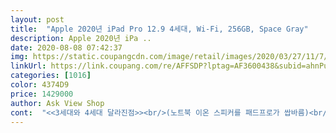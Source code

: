 ```yaml
---
layout: post 
title:  "Apple 2020년 iPad Pro 12.9 4세대, Wi-Fi, 256GB, Space Gray" 
description: Apple 2020년 iPa ..
date: 2020-08-08 07:42:37 
img: https://static.coupangcdn.com/image/retail/images/2020/03/27/11/7/12b95d61-0887-4f1c-ab5e-f99937a52442.jpg 
linkUrl: https://link.coupang.com/re/AFFSDP?lptag=AF3600438&subid=ahnPublicAsk&pageKey=1395425761&itemId=2430730797&vendorItemId=70424683971&traceid=V0-113-9fb68267759664f3 
categories: [1016] 
color: 4374D9 
price: 1429000 
author: Ask View Shop 
cont:  "<<3세대와 4세대 달라진점>><br/>(노트북 이온 스피커를 패드프로가 쌉바름)<br/>1,000만 화소 초광각[F.<br/>2.<br/>4] 카메라가 추가되었고<br/>1,200만 화소 광각[F.<br/>18] 카메라가 추가되었습니다.<br/><br/>3세대 4GB RAM (1TB 6GB 한정)<br/>3세대 A12X Bionic GeekBench 스코어 (싱글 1110 멀티 4568) Metal 스코어 (9242)<br/>3세대와 4세대 막귀여도 확실하게 차이점이 느껴질정도로 체감이 됩니다.<br/><br/>3세대와 다르게 4세대에선 128기가로 최소용량이 시작이며<br/>3세대와 비교하면 확실하게 차이가 날정도로 다운로드, 업로드 속도가 빨라졌습니다.<br/><br/>4세대 6GB RAM<br/>4세대 A12Z Bionic GeekBench 스코어 (싱글 1134 멀티 4634) Metal 스코어 (10058)<br/>iPhone 11 Pro 에서부터 불리는 인덕션은 유리 한장을 깍아서 만들었지만<br/>ITSub님의 리뷰에서 나온 갤럭시북 이온과 패드프로 4세대의 스피커 차이를 들어보시면<br/>Wi<br/> -Fi 6 (최대 10Gbps) 가 지원이 되지만 왠만한 IT 장비충이 아니라면 집에서 Wi<br/> -Fi6 지원하는 공유기가 없으실겁니다.<br/> (가격대만 봐도 납득 가능)<br/>[[CPU]]<br/>[[LiDAR]]<br/>[[LTE및 WIFI 속도]]<br/>[[RAM]]<br/>[[디자인]]<br/>[[스피커]]<br/>[[카메라]]<br/>정보  4세대 LiDAR센서가 탑재된 패드에선 측정앱으로 사람을 화면에 나오게하면 키를 확인할수 있습니다(12cm 오차가 있지만 재미삼아 해보시는것도 나쁘지 않습니다)<br/>☆총정리.<br/> ★<br/>가격차이도 그렇게 큰 차이가 나지도 않습니다.<br/><br/>가장큰 차이점이죠<br/>갖고있지 않거나 패드 프로를 입문하시게 될거라면 4세대를 적극 추천합니다.<br/><br/>계산하는 센서라고 보시면 됩니다.<br/><br/>그리고 12.<br/>9인치의 단골 이슈인 휨의 경우 아직 2주? 정도 밖에 사용 안하고 한번도 밖에 가져 나가 본적이 없어서 사용하면서 지켜 봐야 될거 같고 배송 왔을 때는 양품이었습니다.<br/>!<br/>그리고 용량은 지금은 총알이 딸려 128로 했지만 담부턴 그냥 넉넉히 256 이상으로 갈 생각 입니다.<br/> 어플 이것저것 깔고, 그림 그리고 PDF로 불러오고 (물론 클라우드 쓰지만,... <br/>) 해도 뭔가 맘 놓고 펑펑 쓸 수 있다는 생각은 들지 않는거 같아요ㅋㅋ 그래서 보정해야 할 사진도 그냥 필요한 사진만 낱장으로 아이드롭으로 가져와 보고 있습니다.<br/><br/>그림 그려보며 사용중에 눈에안보이니 넘기고 패쓰<br/>그외엔 사용할 일이 없습니다.<br/><br/>기스등은 싸악 한번 훝엇는데 모르겟고.<br/>.<br/><br/>기존 3세대를 이용하신분이 4세대로 오는것은 추천드리지 않지만<br/>긴글 읽어주셔서 감사합니다.<br/><br/>내가 사용하려는 목적에 맞는 부합된 제품임이 확인<br/>내구성 약하다며 까는사람보면 답답함<br/>내구성 운운하는데... <br/>.<br/> 이런 제품은 당연하다 생각함.<br/><br/>다만, 네이버 카페 앱, 인스타 등등 아이패드 12.<br/>9로 보면 화면이 너무 넓어 한눈에 들어오지 않아 가독성이 떨어지고 조금 부담스러운 건 있습니다.<br/> 이건 차차 그냥 적응 해야 할거 같아요!<br/>동일 환경에서 사운드를 맥스로 올리고 들으시면<br/>된만큼 앞으로 나에 미래적 발전이 있게 사용만<br/>램이 2GB 늘어난 만큼 더 많은 멀티태스킹과 리프레싱 현상이 줄어들었습니다.<br/><br/>무게는 3g 정도 늘었고 두께는 5.<br/>9mm로 동일해요<br/>보면 볼수록 위화감이 없어지고 오히려 더 마음에 들어집니다 (뭐지 내가 이상한건가???)<br/>사용자가 안전하게 잘 써야지.<br/>.<br/><br/>사이즈를 잴때 매우 유용한것같습니다.<br/><br/>사전예약 해서 5/1일날 도착하여 사용하다가 리뷰 남깁니다 ^^<br/>세팅하며 눈여겨보고 영상도보고 텍스트 웹사이트<br/>싱글과 멀티 코어의 점수 차이는 오차범위 내이지만<br/>아사모, 맥쓰사 등의 카페 글도 진짜 많이 찾아 봤고 유튜브도 뒤져 봤었는데요... <br/> 제가 생각할 땐 필기 하실일 없으시고 그냥 파일만 불러와서 본다, 영상 시청 한다 하시면 11인치 가시면 되고 애플 펜슬을 사용 고려 하시면 12.<br/>9 하셔야 될거 같아요... <br/> 저는 그냥 그림 조금 그려 보니까 12.<br/>9 인치 한거 잘했다 라는 생각이 들더라구요<br/>아이패드 프로 4세대  초광각(14mm) 광각(28mm) 로 서로의 화각이 약간 차이가 나더라구요.<br/><br/>아이패드를 언제 구매해야 하나... <br/> 싶었는데 마침 쿠팡에서 카드할인 10퍼 까지 하길래 과감히 질렀습니다.<br/><br/>아이폰 11 프로  초광각(13mm) 광각(26mm) 이고<br/>아이폰3.<br/> 4.<br/> 5.<br/> 6.<br/> 7.<br/> 10.<br/> 11<br/>아패2.<br/> 아패6세대.<br/> 그리고 프로4세대<br/>애플의 프로 스피커는 엄청나다라는걸 한층 더 강조해줍니다.<br/><br/>액정 나간거 전문가인양 색깔별 확인하는것도 패쓰<br/>어차피 쓰다봄 기스는 계속 날테고 패쓰<br/>언제나처럼 후회없이 만족스러움<br/>엄청 얇은데 가볍기까지하고 엄청 큰데... <br/>.<br/><br/>여러가지로서 3세대보다 뛰어나며<br/>외부에서 사용할 케이스나 파우치로 잘 쓸생각임<br/>용량고민중인데 쿠팡에 512만 뜨길래 닥구함 ㅎ<br/>워낙에 얇고 가벼운데 넓다보니... <br/> 휘어보이는 망상?<br/>유일하면서 가장 눈에 크게 뛰는 차이점 <br/> - 인덕션 추가<br/>이 기능으로 이용할수있는 것은 아주 많겠지만 아직 시장이 활발하게 돌아가질않아 실질적으로 사용하시는분들은 대부분의 구매자분들이 없을겁니다.<br/><br/>이 센서를 통해 빛을 발사하여 해당 물체에 도착하여 다시 돌아오는 깊이(거리)를<br/>이 후기를 본 여러분들도 알맞게 지름을 하시기 바랍니다 ^^.<br/><br/>이건 지금까지 사용하면서 확실히 체감될정도의 차이였습니다.<br/><br/>잘하면 되는거임<br/>정도입니다.<br/> 색은 그냥 고민 할 거도 없이 스그 골랐구요... <br/> 제일 고민 이었던건 11인치 이냐 12.<br/>9 인치이냐 고민이었습니다.<br/><br/>제 마음에 가장 쏙 박힌 최고의 장점입니다.<br/><br/>제가 사용할 목적은 인강, 인강보면서 필기, PDF 읽기, 유튜브, 넷플릭스, 그림 그리기, 사진 편집<br/>진짜 휜건지 모르겟지만 그냥 기분상 휘어보임 ㅋ<br/>프로 4세대에 추가된 인덕션은 알루미늄을 통짜로 카툭튀 부분만 깍아내었습니다.<br/><br/>플래시는 3세대와 동일하게 쿼드 플래시를 탑재하여 차이는 없습니다.<br/><br/>필요한 사람은 닥구하는 아패 ㅎ<br/>하여간.<br/> 가볍게 실리콘케이스 잘 사용하면서<br/>하지만 이 Wi<br/> -Fi 6 를 사용하지 않아도<br/>확실한건 라이다 센서를 추가한 패드에선 책상이나 사물의 경계가 확실히 뚜렷하게 인식하고<br/>확실히 그래픅 코어가 하나 늘어나 3rd(7코어) 4th(8코어) 메탈스코어에서 대략 8%의 성능 차이를 보여줍니다.<br/><br/>휨문제 하도 많아서 반걱정 제품 개봉했는데.<br/>.<br/><br/>휨문제로 씹는사람들이 많은탓에 ㅎ 거르고 패쓰<br/>" 
---
```

